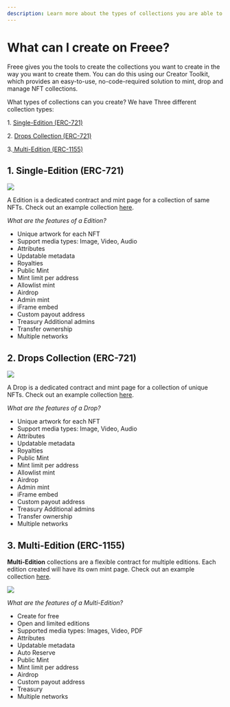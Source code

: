 ```yaml
---
description: Learn more about the types of collections you are able to create with Freee.
---
```


# What can I create on Freee?

Freee gives you the tools to create the collections you want to create in the way you want to create them. You can do this using our Creator Toolkit, which provides an easy-to-use, no-code-required solution to mint, drop and manage NFT collections.

What types of collections can you create? We have Three different collection types:

1\. [Single-Edition (ERC-721)](<What can I create on Freee.md#id-1.-single-edition-erc-721>)

2\. [Drops Collection (ERC-721)](<What can I create on Freee.md#id-2.-drops-collection-erc-721>)

3.[ Multi-Edition (ERC-1155)](<What can I create on Freee.md#id-3.-multi-edition-erc-1155>)

## 1. Single-Edition (ERC-721)

![](../imgs/what-can-creat\_3.png)

A Edition is a dedicated contract and mint page for a collection of same NFTs. Check out an example collection [here](<What can I create on Freee.md#id-1.-single-edition-erc-721>).

_What are the features of a Edition?_

* Unique artwork for each NFT
* Support media types: Image, Video, Audio
* Attributes
* Updatable metadata
* Royalties
* Public Mint
* Mint limit per address
* Allowlist mint
* Airdrop
* Admin mint
* iFrame embed
* Custom payout address
* Treasury Additional admins
* Transfer ownership
* Multiple networks

## 2. Drops Collection (ERC-721)

![](../imgs/what-can-creat\_2.png)

A Drop is a dedicated contract and mint page for a collection of unique NFTs. Check out an example collection [here](<What can I create on Freee.md#id-2.-drops-collection-erc-721>).

_What are the features of a Drop?_

* Unique artwork for each NFT
* Support media types: Image, Video, Audio
* Attributes
* Updatable metadata
* Royalties
* Public Mint
* Mint limit per address
* Allowlist mint
* Airdrop
* Admin mint
* iFrame embed
* Custom payout address
* Treasury Additional admins
* Transfer ownership
* Multiple networks

## 3. Multi-Edition (ERC-1155)

**Multi-Edition** collections are a flexible contract for multiple editions. Each edition created will have its own mint page. Check out an example collection [here](<What can I create on Freee.md#id-3.-multi-edition-erc-1155>).

![](../imgs/what-can-creat\_1.png)

_What are the features of a Multi-Edition?_

* Create for free
* Open and limited editions
* Supported media types: Images, Video, PDF
* Attributes
* Updatable metadata
* Auto Reserve
* Public Mint
* Mint limit per address
* Airdrop
* Custom payout address
* Treasury
* Multiple networks
